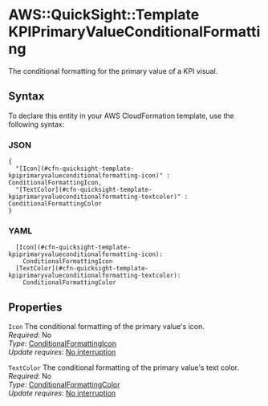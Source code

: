 # AWS::QuickSight::Template KPIPrimaryValueConditionalFormatting<a name="aws-properties-quicksight-template-kpiprimaryvalueconditionalformatting"></a>

The conditional formatting for the primary value of a KPI visual\.

## Syntax<a name="aws-properties-quicksight-template-kpiprimaryvalueconditionalformatting-syntax"></a>

To declare this entity in your AWS CloudFormation template, use the following syntax:

### JSON<a name="aws-properties-quicksight-template-kpiprimaryvalueconditionalformatting-syntax.json"></a>

```
{
  "[Icon](#cfn-quicksight-template-kpiprimaryvalueconditionalformatting-icon)" : ConditionalFormattingIcon,
  "[TextColor](#cfn-quicksight-template-kpiprimaryvalueconditionalformatting-textcolor)" : ConditionalFormattingColor
}
```

### YAML<a name="aws-properties-quicksight-template-kpiprimaryvalueconditionalformatting-syntax.yaml"></a>

```
  [Icon](#cfn-quicksight-template-kpiprimaryvalueconditionalformatting-icon):
    ConditionalFormattingIcon
  [TextColor](#cfn-quicksight-template-kpiprimaryvalueconditionalformatting-textcolor):
    ConditionalFormattingColor
```

## Properties<a name="aws-properties-quicksight-template-kpiprimaryvalueconditionalformatting-properties"></a>

`Icon` <a name="cfn-quicksight-template-kpiprimaryvalueconditionalformatting-icon"></a>
The conditional formatting of the primary value's icon\.  
_Required_: No  
_Type_: [ConditionalFormattingIcon](aws-properties-quicksight-template-conditionalformattingicon.md)  
_Update requires_: [No interruption](https://docs.aws.amazon.com/AWSCloudFormation/latest/UserGuide/using-cfn-updating-stacks-update-behaviors.html#update-no-interrupt)

`TextColor` <a name="cfn-quicksight-template-kpiprimaryvalueconditionalformatting-textcolor"></a>
The conditional formatting of the primary value's text color\.  
_Required_: No  
_Type_: [ConditionalFormattingColor](aws-properties-quicksight-template-conditionalformattingcolor.md)  
_Update requires_: [No interruption](https://docs.aws.amazon.com/AWSCloudFormation/latest/UserGuide/using-cfn-updating-stacks-update-behaviors.html#update-no-interrupt)
